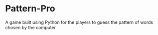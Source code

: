 # Pattern-Pro
A game built using Python for the players to guess the pattern of words chosen by the computer
